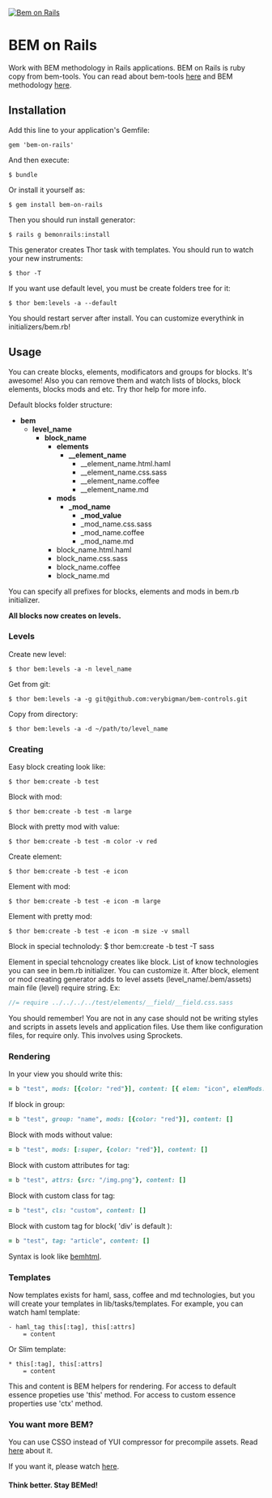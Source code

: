 [![Bem on Rails](http://habrastorage.org/storage3/551/97d/0c5/55197d0c503e312952195b2ae0e4c337.png)](https://github.com/verybigman/bem-on-rails)

# BEM on Rails

Work with BEM methodology in Rails applications. BEM on Rails is ruby copy from bem-tools. 
You can read about bem-tools [here](http://bem.info/tools/bem/) and BEM methodology [here](http://bem.info/method/).

## Installation

Add this line to your application's Gemfile:

    gem 'bem-on-rails'

And then execute:

    $ bundle

Or install it yourself as:

    $ gem install bem-on-rails
    
Then you should run install generator:

    $ rails g bemonrails:install

This generator creates Thor task with templates. You should run to watch your new instruments:
    
    $ thor -T 

If you want use default level, you must be create folders tree for it:

    $ thor bem:levels -a --default
    
You should restart server after install. 
You can customize everythink in initializers/bem.rb!

## Usage

You can create blocks, elements, modificators and groups for blocks. It's awesome! Also you can remove them and watch lists of blocks, block elements, blocks mods and etc. Try thor help for more info.

Default blocks folder structure:

- **bem**
    - **level_name**
        - **block_name**
            - **elements**
                - **__element_name**
                    - __element_name.html.haml
                    - __element_name.css.sass
                    - __element_name.coffee
                    - __element_name.md
            - **mods**
                - **_mod_name**
                    - **_mod_value**
                    - _mod_name.css.sass
                    - _mod_name.coffee
                    - _mod_name.md
            - block_name.html.haml
            - block_name.css.sass
            - block_name.coffee
            - block_name.md

You can specify all prefixes for blocks, elements and mods in bem.rb initializer.

**All blocks now creates on levels.**

### Levels

Create new level:

    $ thor bem:levels -a -n level_name
    
Get from git:

    $ thor bem:levels -a -g git@github.com:verybigman/bem-controls.git
    
Copy from directory:

    $ thor bem:levels -a -d ~/path/to/level_name

### Creating

Easy block creating look like:

    $ thor bem:create -b test
    
Block with mod:

    $ thor bem:create -b test -m large

Block with pretty mod with value:
    
    $ thor bem:create -b test -m color -v red

Create element:

    $ thor bem:create -b test -e icon
    
Element with mod:

    $ thor bem:create -b test -e icon -m large
    
Element with pretty mod:

    $ thor bem:create -b test -e icon -m size -v small

Block in special technolody:
    $ thor bem:create -b test -T sass

Element in special tehcnology creates like block. List of know technologies you can see in bem.rb initializer. You can customize it. After block, element or mod creating generator adds to level assets (level_name/.bem/assets) main file (level) require string. Ex:
```sass
//= require ../../../../test/elements/__field/__field.css.sass
```
You should remember! You are not in any case should not be writing styles and scripts in assets levels and application files.
Use them like configuration files, for require only. This involves using Sprockets.

### Rendering

In your view you should write this:
```ruby
= b "test", mods: [{color: "red"}], content: [{ elem: "icon", elemMods: [{size: "small"}] }]
```

If block in group:
```ruby
= b "test", group: "name", mods: [{color: "red"}], content: []
```

Block with mods without value:
```ruby
= b "test", mods: [:super, {color: "red"}], content: []
```

Block with custom attributes for tag:
```ruby
= b "test", attrs: {src: "/img.png"}, content: []
```

Block with custom class for tag:
```ruby
= b "test", cls: "custom", content: []
```

Block with custom tag for block( 'div' is default ):
```ruby
= b "test", tag: "article", content: []
```

Syntax is look like [bemhtml](http://ru.bem.info/articles/bemhtml-reference/).

### Templates

Now templates exists for haml, sass, coffee and md technologies, but you will create your templates in
lib/tasks/templates. For example, you can watch haml template:
```haml
- haml_tag this[:tag], this[:attrs]
    = content
```
Or Slim template:
```slim
* this[:tag], this[:attrs]
    = content
```
This and content is BEM helpers for rendering. For access to default essence propeties use 'this' method.
For access to custom essence properties use 'ctx' method.

### You want more BEM?

You can use CSSO instead of YUI compressor for precompile assets. 
Read [here](http://habrahabr.ru/post/181880/) about it.

If you want it, please watch [here](https://github.com/Vasfed/csso-rails).

#### Think better. Stay BEMed!

